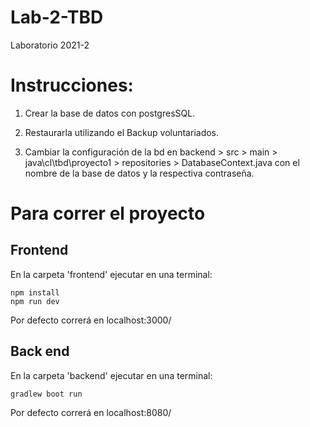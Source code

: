 # Lab-2-TBD
Laboratorio 2021-2

# Instrucciones:

1. Crear la base de datos con postgresSQL.

2. Restaurarla utilizando el Backup voluntariados.

4. Cambiar la configuración de la bd en backend > src > main > java\cl\tbd\proyecto1 > repositories > DatabaseContext.java con el nombre de la base de datos y la respectiva contraseña.

# Para correr el proyecto

## Frontend
En la carpeta 'frontend' ejecutar en una terminal:

    npm install
    npm run dev

Por defecto correrá en localhost:3000/

## Back end
En la carpeta 'backend'  ejecutar en una terminal: 


    gradlew boot run

Por defecto correrá en localhost:8080/
